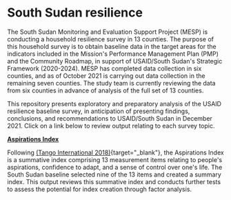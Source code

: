 # South Sudan resilience

The South Sudan Monitoring and Evaluation Support Project (MESP) is conducting a household resilience survey in 13 counties. The purpose of this household survey is to obtain baseline data in the target areas for the indicators included in the Mission's Performance Management Plan (PMP) and the Community Roadmap, in support of USAID/South Sudan's Strategic Framework (2020-2024). MESP has completed data collection in six counties, and as of October 2021 is carrying out data collection in the remaining seven counties. The study team is currently reviewing the data from six counties in advance of analysis of the full set of 13 counties. 

This repository presents exploratory and preparatory analysis of the USAID resilience baseline survey, in anticipation of presenting findings, conclusions, and recommendations to USAID/South Sudan in December 2021. Click on a link below to review output relating to each survey topic. 

[**Aspirations Index**](https://managementsystemsintl.github.io/South-Sudan-resilience/code/South-Sudan-resilience---Aspirations-explore.html)

Following [(Tango International 2018)](https://www.fsnnetwork.org/sites/default/files/Methodology_Guide_Nov2018508.pdf){target="_blank"}, the Aspirations Index is a summative index comprising 13 measurement items relating to people's aspirations, confidence to adapt, and a sense of control over one's life. The South Sudan baseline selected nine of the 13 items and created a summary index. This output reviews this summative index and conducts further tests to assess the potential for index creation through factor analysis. 

